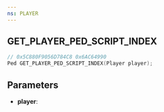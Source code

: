 ```yaml
---
ns: PLAYER
---
```

## GET_PLAYER_PED_SCRIPT_INDEX

```c
// 0x5C880F9056D784C8 0x6AC64990
Ped GET_PLAYER_PED_SCRIPT_INDEX(Player player);
```

## Parameters
* **player**:
